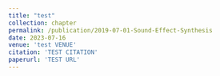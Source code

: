 ```yaml
---
title: "test"
collection: chapter
permalink: /publication/2019-07-01-Sound-Effect-Synthesis
date: 2023-07-16
venue: 'test VENUE'
citation: 'TEST CITATION'
paperurl: 'TEST URL'
---
```

